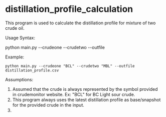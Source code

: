 # distillation_profile_calculation

This program is used to calculate the distillation profile for mixture of two crude oil.

Usage Syntax:

python main.py --crudeone <symbol for crude> --crudetwo <symbol for crude> --outfile <path to outputfile>

Example:

```
python main.py --crudeone "BCL" --crudetwo "MBL" --outfile distillation_profile.csv
```

Assumptions:
1) Assumed that the crude is always represented by the symbol provided in crudemonitor website. Ex: "BCL" for BC Light sour crude.
2) This program always uses the latest distillation profile as base/snapshot for the provided crude in the input.
3) 